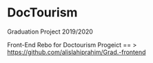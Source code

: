 # DocTourism
Graduation Project 2019/2020


Front-End Rebo for Doctourism Progeict == > https://github.com/alislahiprahim/Grad.-frontend
